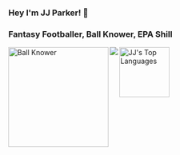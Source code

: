 ### Hey I'm JJ Parker! 👋
### Fantasy Footballer, Ball Knower, EPA Shill

<img align = "left" src="https://github.com/user-attachments/assets/d3058e0e-b99c-43d2-ac62-ea166a35a146" alt="Ball Knower" width="200"/>
<img align="left" src="https://github-readme-stats.vercel.app/api?username=jjparker34&show_icons=true&layout=compact&theme=cobalt&count_private=true&hide_rank=true"/>
<img align ='left' alt="JJ's Top Languages" src="https://github-readme-stats.vercel.app/api/top-langs/?username=jjparker34&langs_count=8&count_private=true&layout=compact&theme=dark&hide_border=true&hide=Jupyter%20notebook,less&bg_color=151515&title_color=f2f2f2&icon_color=79fe96" style="height: 100px;">
</div>

